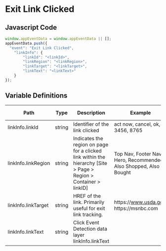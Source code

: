 # Exit Link Clicked

### 

## Javascript Code
```js
window.appEventData = window.appEventData || [];
appEventData.push({
  "event": "Exit Link Clicked",
    "linkInfo": {
        "linkId": "<linkId>",
        "linkRegion": "<linkRegion>",
        "linkTarget": "<linkTarget>",
        "linkText": "<linkText>"
    }
});
```

## Variable Definitions

|Path|Type|Description|Example|Pattern|Min Length|Max Length|Minimum|Maximum|Multiple Of|
| --- | --- | --- | --- | --- | --- | --- | --- | --- | --- |
|linkInfo.linkId|string|Identifier of the link clicked|act now, cancel, ok, 3456, 8765|||||||
|linkInfo.linkRegion|string|Indicates the region on page for a clicked link within the hierarchy \[Site &gt; Page &gt; Region &gt; Container &gt; linkID\]|Top Nav, Footer Nav, Hero, Recommended, Also Shopped, Also Bought|||||||
|linkInfo.linkTarget|string|HREF of the link.  Primarily useful for exit link tracking. |https:\/\/www.usda.gov. https:\/\/msnbc.com|||||||
|linkInfo.linkText|string|Click Event Detection data layer linkInfo.linkText||||||||




